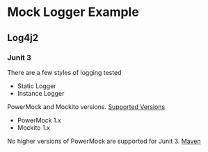 # Mock Logger Example

## Log4j2

### Junit 3

There are a few styles of logging tested

* Static Logger
* Instance Logger

PowerMock and Mockito versions.
[Supported Versions](https://github.com/powermock/powermock/wiki/Mockito#supported-versions)

* PowerMock 1.x
* Mockito 1.x

No higher versions of PowerMock are supported for Junit 3.
[Maven](https://github.com/powermock/powermock/wiki/Mockito-Maven#junit-3-deprecated)
